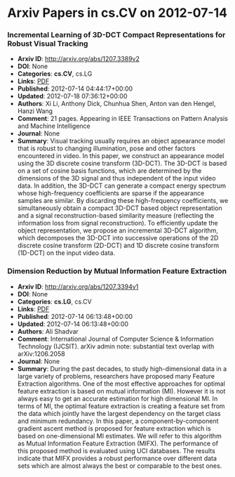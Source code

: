 # Arxiv Papers in cs.CV on 2012-07-14
### Incremental Learning of 3D-DCT Compact Representations for Robust Visual Tracking
- **Arxiv ID**: http://arxiv.org/abs/1207.3389v2
- **DOI**: None
- **Categories**: **cs.CV**, cs.LG
- **Links**: [PDF](http://arxiv.org/pdf/1207.3389v2)
- **Published**: 2012-07-14 04:44:17+00:00
- **Updated**: 2012-07-18 07:36:12+00:00
- **Authors**: Xi Li, Anthony Dick, Chunhua Shen, Anton van den Hengel, Hanzi Wang
- **Comment**: 21 pages. Appearing in IEEE Transactions on Pattern Analysis and
  Machine Intelligence
- **Journal**: None
- **Summary**: Visual tracking usually requires an object appearance model that is robust to changing illumination, pose and other factors encountered in video. In this paper, we construct an appearance model using the 3D discrete cosine transform (3D-DCT). The 3D-DCT is based on a set of cosine basis functions, which are determined by the dimensions of the 3D signal and thus independent of the input video data. In addition, the 3D-DCT can generate a compact energy spectrum whose high-frequency coefficients are sparse if the appearance samples are similar. By discarding these high-frequency coefficients, we simultaneously obtain a compact 3D-DCT based object representation and a signal reconstruction-based similarity measure (reflecting the information loss from signal reconstruction). To efficiently update the object representation, we propose an incremental 3D-DCT algorithm, which decomposes the 3D-DCT into successive operations of the 2D discrete cosine transform (2D-DCT) and 1D discrete cosine transform (1D-DCT) on the input video data.



### Dimension Reduction by Mutual Information Feature Extraction
- **Arxiv ID**: http://arxiv.org/abs/1207.3394v1
- **DOI**: None
- **Categories**: **cs.LG**, cs.CV
- **Links**: [PDF](http://arxiv.org/pdf/1207.3394v1)
- **Published**: 2012-07-14 06:13:48+00:00
- **Updated**: 2012-07-14 06:13:48+00:00
- **Authors**: Ali Shadvar
- **Comment**: International Journal of Computer Science & Information Technology
  (IJCSIT). arXiv admin note: substantial text overlap with arXiv:1206.2058
- **Journal**: None
- **Summary**: During the past decades, to study high-dimensional data in a large variety of problems, researchers have proposed many Feature Extraction algorithms. One of the most effective approaches for optimal feature extraction is based on mutual information (MI). However it is not always easy to get an accurate estimation for high dimensional MI. In terms of MI, the optimal feature extraction is creating a feature set from the data which jointly have the largest dependency on the target class and minimum redundancy. In this paper, a component-by-component gradient ascent method is proposed for feature extraction which is based on one-dimensional MI estimates. We will refer to this algorithm as Mutual Information Feature Extraction (MIFX). The performance of this proposed method is evaluated using UCI databases. The results indicate that MIFX provides a robust performance over different data sets which are almost always the best or comparable to the best ones.



